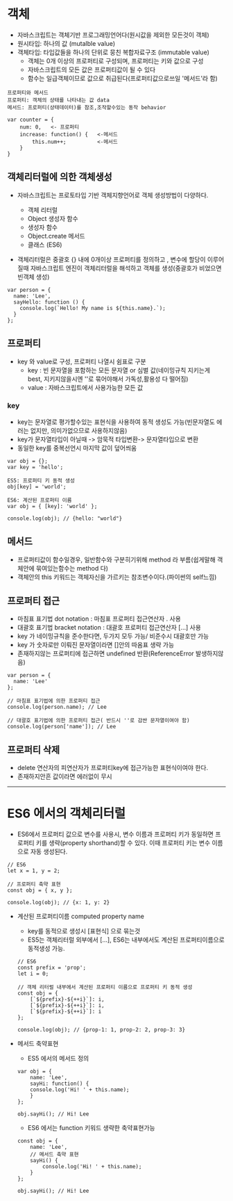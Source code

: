 # 객체
- 자바스크립트는 객체기반 프로그래밍언어다(원시값을 제외한 모든것이 객체)
- 원시타입: 하나의 값 (mutalble value)
- 객체타입: 타입값들을 하나의 단위로 뭉친 복합자료구조 (immutable value)
    - 객체는 0개 이상의 프로퍼티로 구성되며, 프로퍼티는 키와 값으로 구성
    - 자바스크립트의 모든 값은 프로퍼티값이 될 수 있다
    - 함수는 일급객체이므로 값으로 취급된다(프로퍼티값으로쓰일 '메서드'라 함)
```
프로퍼티와 메서드
프로퍼티: 객체의 상태를 나타내는 값 data
메서드: 프로퍼티(상태데이터)를 참조,조작할수있는 동작 behavior

var counter = {
    num: 0,   <- 프로퍼티
    increase: function() {   <-메서드
        this.num++;          <-메서드
    }
}
```

## 객체리터럴에 의한 객체생성
- 자바스크립트는 프로토타입 기반 객체지향언어로 객체 생성방법이 다양하다.
    - 객체 리터럴
    - Object 생성자 함수
    - 생성자 함수
    - Object.create 메서드
    - 클래스 (ES6)

- 객체리터럴은 중괄호 {} 내에 0개이상 프로퍼티를 정의하고 , 변수에 할당이 이루어질때 자바스크립트 엔진이 객체리터럴을 해석하고 객체를 생성(중괄호가 비었으면 빈객체 생성)
```
var person = {
  name: 'Lee',
  sayHello: function () {
    console.log(`Hello! My name is ${this.name}.`);
  }
};
```

## 프로퍼티
- key 와 value로 구성, 프로퍼티 나열시 쉼표로 구분
    - key : 빈 문자열을 포함하는 모든 문자열 or 심벌 값(네이밍규칙 지키는게 best, 지키지않을시엔 ''로 묶어야해서 가독성,활용성 다 떨어짐)
    - value : 자바스크립트에서 사용가능한 모든 값

### key
- key는 문자열로 평가할수있는 표현식을 사용하여 동적 생성도 가능(빈문자열도 에러는 없지만, 의미가없으므로 사용하지않음)
- key가 문자열타입이 아닐때 -> 암묵적 타입변환-> 문자열타입으로 변환
- 동일한 key를 중복선언시 마지막 값이 덮어씌움
```
var obj = {};
var key = 'hello';

ES5: 프로퍼티 키 동적 생성
obj[key] = 'world';

ES6: 계산된 프로퍼티 이름
var obj = { [key]: 'world' };

console.log(obj); // {hello: "world"}
```

## 메서드
- 프로퍼티값이 함수일경우, 일반함수와 구분히기위해 method 라 부름(쉽게말해 객체안에 묶여있는함수는 method 다)
- 객체안의 this 키워드는 객체자신을 가르키는 참조변수이다.(파이썬의 self느낌)

## 프로퍼티 접근
- 마침표 표기법 dot notation : 마침표 프로퍼티 접근연산자 . 사용
- 대괄호 표기법 bracket notation : 대괄호 프로퍼티 접근연산자 [...] 사용
- key 가 네이밍규칙을 준수한다면, 두가지 모두 가능/ 비준수시 대괄호만 가능
- key 가 숫자로만 이뤄진 문자열이라면 []안의 따옴표 생략 가능
- 존재하지않는 프로퍼티에 접근하면 undefined 반환(ReferenceError 발생하지않음)
```
var person = {
  name: 'Lee'
};

// 마침표 표기법에 의한 프로퍼티 접근
console.log(person.name); // Lee

// 대괄호 표기법에 의한 프로퍼티 접근( 반드시 ''로 감싼 문자열이여야 함)
console.log(person['name']); // Lee
```

## 프로퍼티 삭제
- delete 연산자의 피연산자가 프로퍼티key에 접근가능한 표현식이여야 한다.
- 존재하지안흔 값이라면 에러없이 무시

---

# ES6 에서의 객체리터럴
- ES6에서 프로퍼티 값으로 변수를 사용시, 변수 이름과 프로퍼티 키가 동일하면 프로퍼티 키를 생략(property shorthand)할 수 있다. 이때 프로퍼티 키는 변수 이름으로 자동 생성된다.
```
// ES6
let x = 1, y = 2;

// 프로퍼티 축약 표현
const obj = { x, y };

console.log(obj); // {x: 1, y: 2}
```

- 계산된 프로퍼티이름 computed property name
    - key를 동적으로 생성시 [표현식] 으로 묶는것
    - ES5는 객체리터럴 외부에서 [...], ES6는 내부에서도 계산된 프로퍼티이름으로 동적생성 가능.
    ```
    // ES6
    const prefix = 'prop';
    let i = 0;

    // 객체 리터럴 내부에서 계산된 프로퍼티 이름으로 프로퍼티 키 동적 생성
    const obj = {
        [`${prefix}-${++i}`]: i,
        [`${prefix}-${++i}`]: i,
        [`${prefix}-${++i}`]: i
    };

    console.log(obj); // {prop-1: 1, prop-2: 2, prop-3: 3}
    ```

- 메서드 축약표현
    - ES5 에서의 메서드 정의
    ```
    var obj = {
        name: 'Lee',
        sayHi: function() {
        console.log('Hi! ' + this.name);
        }
    };

    obj.sayHi(); // Hi! Lee
    ```
    - ES6 에서는 function 키워드 생략한 축약표현가능
    ```
    const obj = {
        name: 'Lee',
        // 메서드 축약 표현
        sayHi() {
            console.log('Hi! ' + this.name);
        }
    };

    obj.sayHi(); // Hi! Lee
    ```